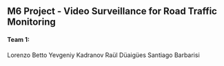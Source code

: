 ## M6 Project - Video Surveillance for Road Traffic Monitoring

#### Team 1:

Lorenzo Betto
Yevgeniy Kadranov
Raül Düaigües
Santiago Barbarisi
